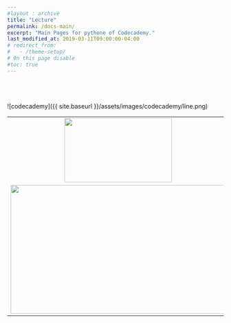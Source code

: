 ```yaml
---
#layout : archive
title: "Lecture"
permalink: /docs-main/
excerpt: "Main Pages for pythone of Codecademy."
last_modified_at: 2019-03-11T09:00:00-04:00
# redirect_from:
#   - /theme-setup/
# On this page disable
#toc: true
---
```

    
<br><br>   
![codecademy]({{ site.baseurl }}/assets/images/codecademy/line.png)    


<table>
	<tr>
		<td align="center"><img src="/codecademy/assets/images/codecademy_logo.svg" width="250" height="150"></td>
		<td><a href="/codecademy/syllabus/">Python2</a> <br>  
            <a href="/codecademy/syllabus/">Python3</a>
        </td>
	</tr>
	<tr>
		<td><img src="/codecademy/assets/images/lls-logo3.png" width="500" height="300">
</td>
		<td><a href="/codecademy/3-syllabus/">Python3</a></td>
	</tr>
</table>
